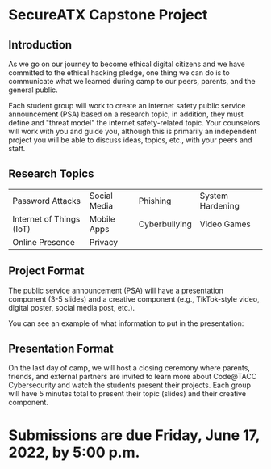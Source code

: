 # SecureATX Capstone Project

## Introduction
As we go on our journey to become ethical digital citizens and we have committed to the ethical hacking pledge, one thing we can do is to communicate what we learned during camp to our peers, parents, and the general public.

Each student group will work to create an internet safety public service announcement (PSA) based on a research topic, in addition, they must define and "threat model" the internet safety-related topic. Your counselors will work with you and guide you, although this is primarily an independent project you will be able to discuss ideas, topics, etc., with your peers and staff.

## Research Topics

|||||
| ---- | ---- | ---- | ---- |
| Password Attacks | Social Media | Phishing | System Hardening |
| Internet of Things (IoT) | Mobile Apps | Cyberbullying | Video Games | 
| Online Presence| Privacy |
 

## Project Format
The public service announcement (PSA) will have a presentation component (3-5 slides) and a creative component (e.g., TikTok-style video, digital poster, social media post, etc.).

You can see an example of what information to put in the presentation:

## Presentation Format
On the last day of camp, we will host a closing ceremony where parents, friends, and external partners are invited to learn more about Code@TACC Cybersecurity and watch the students present their projects. Each group will have 5 minutes total to present their topic (slides) and their creative component.


# Submissions are due Friday, June 17, 2022, by 5:00 p.m.
